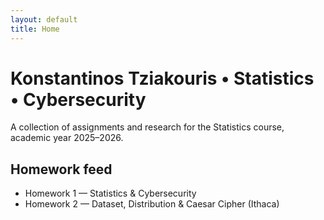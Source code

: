 ```yaml
---
layout: default
title: Home
---
```


<style>
.page-header {background-image: linear-gradient(120deg, #0aa2a9, #057d83);}
.project-name, .project-tagline, .main-content {font-family: Arial, Helvetica, sans-serif;}
.main-content p {line-height: 1.45;}
a {text-decoration: none;} a:hover {text-decoration: underline;}
</style>

# Konstantinos Tziakouris • Statistics • Cybersecurity
A collection of assignments and research for the Statistics course, academic year 2025–2026.

## Homework feed
<ul>
  <li>
    <a href="/homework1/homework1.html">Homework 1 — Statistics & Cybersecurity</a>
  </li>
  <li>
    <a href="/homework2.html">Homework 2 — Dataset, Distribution & Caesar Cipher (Ithaca)</a>
  </li>
</ul>


